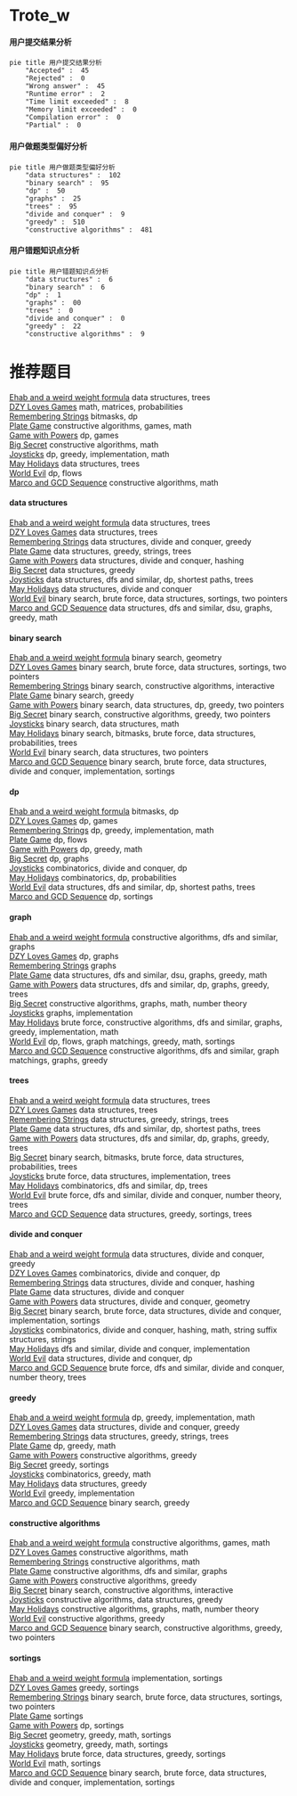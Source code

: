 # Trote_w
<!-- tabs:start -->
#### **用户提交结果分析**

```mermaid
pie title 用户提交结果分析
    "Accepted" :  45
    "Rejected" :  0
    "Wrong answer" :  45
    "Runtime error" :  2
    "Time limit exceeded" :  8
    "Memory limit exceeded" :  0
    "Compilation error" :  0
    "Partial" :  0
```
#### **用户做题类型偏好分析**

```mermaid
pie title 用户做题类型偏好分析
    "data structures" :  102
    "binary search" :  95
    "dp" :  50
    "graphs" :  25
    "trees" :  95
    "divide and conquer" :  9
    "greedy" :  510
    "constructive algorithms" :  481
```
#### **用户错题知识点分析**

```mermaid
pie title 用户错题知识点分析
    "data structures" :  6
    "binary search" :  6
    "dp" :  1
    "graphs" :  00
    "trees" :  0
    "divide and conquer" :  0
    "greedy" :  22
    "constructive algorithms" :  9
```
<!-- tabs:end -->
# 推荐题目
[Ehab and a weird weight formula](http://codeforces.com/problemset/problem/1088/F)		data structures,
                        trees		  
[DZY Loves Games](http://codeforces.com/problemset/problem/446/D)		math,
                        matrices,
                        probabilities		  
[Remembering Strings](http://codeforces.com/problemset/problem/543/C)		bitmasks,
                        dp		  
[Plate Game](http://codeforces.com/problemset/problem/197/A)		constructive algorithms,
                        games,
                        math		  
[Game with Powers](http://codeforces.com/problemset/problem/317/D)		dp,
                        games		  
[Big Secret](https://codeforces.com/contest/966/problem/C)		constructive algorithms,
                        math		  
[Joysticks](http://codeforces.com/problemset/problem/651/A)		dp,
                        greedy,
                        implementation,
                        math		  
[May Holidays](https://codeforces.com/contest/966/problem/E)		data structures,
                        trees		  
[World Evil](http://codeforces.com/problemset/problem/62/E)		dp,
                        flows		  
[Marco and GCD Sequence](http://codeforces.com/problemset/problem/894/C)		constructive algorithms,
                        math		  
<!-- tabs:start -->
#### **data structures**
[Ehab and a weird weight formula](http://codeforces.com/problemset/problem/1088/F)		data structures,
                        trees		  
[DZY Loves Games](https://codeforces.com/contest/966/problem/E)		data structures,
                        trees		  
[Remembering Strings](https://codeforces.com/contest/635/problem/E)		data structures,
                        divide and conquer,
                        greedy		  
[Plate Game](https://codeforces.com/contest/947/problem/C)		data structures,
                        greedy,
                        strings,
                        trees		  
[Game with Powers](http://codeforces.com/problemset/problem/452/F)		data structures,
                        divide and conquer,
                        hashing		  
[Big Secret](https://codeforces.com/contest/1261/problem/B2)		data structures,
                        greedy		  
[Joysticks](http://codeforces.com/problemset/problem/1320/E)		data structures,
                        dfs and similar,
                        dp,
                        shortest paths,
                        trees		  
[May Holidays](http://codeforces.com/problemset/problem/549/F)		data structures,
                        divide and conquer		  
[World Evil](http://codeforces.com/problemset/problem/1379/D)		binary search,
                        brute force,
                        data structures,
                        sortings,
                        two pointers		  
[Marco and GCD Sequence](http://codeforces.com/problemset/problem/1508/C)		data structures,
                        dfs and similar,
                        dsu,
                        graphs,
                        greedy,
                        math		  
#### **binary search**
[Ehab and a weird weight formula](http://codeforces.com/problemset/problem/8/D)		binary search,
                        geometry		  
[DZY Loves Games](http://codeforces.com/problemset/problem/1379/D)		binary search,
                        brute force,
                        data structures,
                        sortings,
                        two pointers		  
[Remembering Strings](http://codeforces.com/problemset/problem/1491/F)		binary search,
                        constructive algorithms,
                        interactive		  
[Plate Game](http://codeforces.com/problemset/problem/1250/J)		binary search,
                        greedy		  
[Game with Powers](http://codeforces.com/problemset/problem/1492/C)		binary search,
                        data structures,
                        dp,
                        greedy,
                        two pointers		  
[Big Secret](http://codeforces.com/problemset/problem/1463/D)		binary search,
                        constructive algorithms,
                        greedy,
                        two pointers		  
[Joysticks](http://codeforces.com/problemset/problem/1490/G)		binary search,
                        data structures,
                        math		  
[May Holidays](http://codeforces.com/problemset/problem/1479/D)		binary search,
                        bitmasks,
                        brute force,
                        data structures,
                        probabilities,
                        trees		  
[World Evil](http://codeforces.com/problemset/problem/1436/E)		binary search,
                        data structures,
                        two pointers		  
[Marco and GCD Sequence](http://codeforces.com/problemset/problem/1461/D)		binary search,
                        brute force,
                        data structures,
                        divide and conquer,
                        implementation,
                        sortings		  
#### **dp**
[Ehab and a weird weight formula](http://codeforces.com/problemset/problem/543/C)		bitmasks,
                        dp		  
[DZY Loves Games](http://codeforces.com/problemset/problem/317/D)		dp,
                        games		  
[Remembering Strings](http://codeforces.com/problemset/problem/651/A)		dp,
                        greedy,
                        implementation,
                        math		  
[Plate Game](http://codeforces.com/problemset/problem/62/E)		dp,
                        flows		  
[Game with Powers](http://codeforces.com/problemset/problem/1040/B)		dp,
                        greedy,
                        math		  
[Big Secret](http://codeforces.com/problemset/problem/894/E)		dp,
                        graphs		  
[Joysticks](http://codeforces.com/problemset/problem/1140/E)		combinatorics,
                        divide and conquer,
                        dp		  
[May Holidays](http://codeforces.com/problemset/problem/1264/D1)		combinatorics,
                        dp,
                        probabilities		  
[World Evil](http://codeforces.com/problemset/problem/1320/E)		data structures,
                        dfs and similar,
                        dp,
                        shortest paths,
                        trees		  
[Marco and GCD Sequence](http://codeforces.com/problemset/problem/13/C)		dp,
                        sortings		  
#### **graph**
[Ehab and a weird weight formula](https://codeforces.com/contest/860/problem/D)		constructive algorithms,
                        dfs and similar,
                        graphs		  
[DZY Loves Games](http://codeforces.com/problemset/problem/894/E)		dp,
                        graphs		  
[Remembering Strings](https://codeforces.com/contest/1161/problem/A)		graphs		  
[Plate Game](http://codeforces.com/problemset/problem/1508/C)		data structures,
                        dfs and similar,
                        dsu,
                        graphs,
                        greedy,
                        math		  
[Game with Powers](https://codeforces.com/contest/709/problem/E)		data structures,
                        dfs and similar,
                        dp,
                        graphs,
                        greedy,
                        trees		  
[Big Secret](http://codeforces.com/problemset/problem/1485/D)		constructive algorithms,
                        graphs,
                        math,
                        number theory		  
[Joysticks](http://codeforces.com/problemset/problem/1428/B)		graphs,
                        implementation		  
[May Holidays](http://codeforces.com/problemset/problem/1487/C)		brute force,
                        constructive algorithms,
                        dfs and similar,
                        graphs,
                        greedy,
                        implementation,
                        math		  
[World Evil](http://codeforces.com/problemset/problem/1437/C)		dp,
                        flows,
                        graph matchings,
                        greedy,
                        math,
                        sortings		  
[Marco and GCD Sequence](http://codeforces.com/problemset/problem/1470/D)		constructive algorithms,
                        dfs and similar,
                        graph matchings,
                        graphs,
                        greedy		  
#### **trees**
[Ehab and a weird weight formula](http://codeforces.com/problemset/problem/1088/F)		data structures,
                        trees		  
[DZY Loves Games](https://codeforces.com/contest/966/problem/E)		data structures,
                        trees		  
[Remembering Strings](https://codeforces.com/contest/947/problem/C)		data structures,
                        greedy,
                        strings,
                        trees		  
[Plate Game](http://codeforces.com/problemset/problem/1320/E)		data structures,
                        dfs and similar,
                        dp,
                        shortest paths,
                        trees		  
[Game with Powers](https://codeforces.com/contest/709/problem/E)		data structures,
                        dfs and similar,
                        dp,
                        graphs,
                        greedy,
                        trees		  
[Big Secret](http://codeforces.com/problemset/problem/1479/D)		binary search,
                        bitmasks,
                        brute force,
                        data structures,
                        probabilities,
                        trees		  
[Joysticks](http://codeforces.com/problemset/problem/1511/C)		brute force,
                        data structures,
                        implementation,
                        trees		  
[May Holidays](http://codeforces.com/problemset/problem/1499/F)		combinatorics,
                        dfs and similar,
                        dp,
                        trees		  
[World Evil](http://codeforces.com/problemset/problem/1491/E)		brute force,
                        dfs and similar,
                        divide and conquer,
                        number theory,
                        trees		  
[Marco and GCD Sequence](http://codeforces.com/problemset/problem/1466/D)		data structures,
                        greedy,
                        sortings,
                        trees		  
#### **divide and conquer**
[Ehab and a weird weight formula](https://codeforces.com/contest/635/problem/E)		data structures,
                        divide and conquer,
                        greedy		  
[DZY Loves Games](http://codeforces.com/problemset/problem/1140/E)		combinatorics,
                        divide and conquer,
                        dp		  
[Remembering Strings](http://codeforces.com/problemset/problem/452/F)		data structures,
                        divide and conquer,
                        hashing		  
[Plate Game](http://codeforces.com/problemset/problem/549/F)		data structures,
                        divide and conquer		  
[Game with Powers](http://codeforces.com/problemset/problem/678/F)		data structures,
                        divide and conquer,
                        geometry		  
[Big Secret](http://codeforces.com/problemset/problem/1461/D)		binary search,
                        brute force,
                        data structures,
                        divide and conquer,
                        implementation,
                        sortings		  
[Joysticks](http://codeforces.com/problemset/problem/1466/G)		combinatorics,
                        divide and conquer,
                        hashing,
                        math,
                        string suffix structures,
                        strings		  
[May Holidays](http://codeforces.com/problemset/problem/1490/D)		dfs and similar,
                        divide and conquer,
                        implementation		  
[World Evil](https://codeforces.com/contest/1483/problem/C)		data structures,
                        divide and conquer,
                        dp		  
[Marco and GCD Sequence](http://codeforces.com/problemset/problem/1491/E)		brute force,
                        dfs and similar,
                        divide and conquer,
                        number theory,
                        trees		  
#### **greedy**
[Ehab and a weird weight formula](http://codeforces.com/problemset/problem/651/A)		dp,
                        greedy,
                        implementation,
                        math		  
[DZY Loves Games](https://codeforces.com/contest/635/problem/E)		data structures,
                        divide and conquer,
                        greedy		  
[Remembering Strings](https://codeforces.com/contest/947/problem/C)		data structures,
                        greedy,
                        strings,
                        trees		  
[Plate Game](http://codeforces.com/problemset/problem/1040/B)		dp,
                        greedy,
                        math		  
[Game with Powers](http://codeforces.com/problemset/problem/1144/D)		constructive algorithms,
                        greedy		  
[Big Secret](http://codeforces.com/problemset/problem/1038/C)		greedy,
                        sortings		  
[Joysticks](http://codeforces.com/problemset/problem/1178/C)		combinatorics,
                        greedy,
                        math		  
[May Holidays](https://codeforces.com/contest/1261/problem/B2)		data structures,
                        greedy		  
[World Evil](https://codeforces.com/contest/146/problem/C)		greedy,
                        implementation		  
[Marco and GCD Sequence](http://codeforces.com/problemset/problem/1250/J)		binary search,
                        greedy		  
#### **constructive algorithms**
[Ehab and a weird weight formula](http://codeforces.com/problemset/problem/197/A)		constructive algorithms,
                        games,
                        math		  
[DZY Loves Games](https://codeforces.com/contest/966/problem/C)		constructive algorithms,
                        math		  
[Remembering Strings](http://codeforces.com/problemset/problem/894/C)		constructive algorithms,
                        math		  
[Plate Game](https://codeforces.com/contest/860/problem/D)		constructive algorithms,
                        dfs and similar,
                        graphs		  
[Game with Powers](http://codeforces.com/problemset/problem/1144/D)		constructive algorithms,
                        greedy		  
[Big Secret](http://codeforces.com/problemset/problem/1491/F)		binary search,
                        constructive algorithms,
                        interactive		  
[Joysticks](http://codeforces.com/problemset/problem/1375/C)		constructive algorithms,
                        data structures,
                        greedy		  
[May Holidays](http://codeforces.com/problemset/problem/1485/D)		constructive algorithms,
                        graphs,
                        math,
                        number theory		  
[World Evil](http://codeforces.com/problemset/problem/1493/A)		constructive algorithms,
                        greedy		  
[Marco and GCD Sequence](http://codeforces.com/problemset/problem/1463/D)		binary search,
                        constructive algorithms,
                        greedy,
                        two pointers		  
#### **sortings**
[Ehab and a weird weight formula](http://codeforces.com/problemset/problem/15/A)		implementation,
                        sortings		  
[DZY Loves Games](http://codeforces.com/problemset/problem/1038/C)		greedy,
                        sortings		  
[Remembering Strings](http://codeforces.com/problemset/problem/1379/D)		binary search,
                        brute force,
                        data structures,
                        sortings,
                        two pointers		  
[Plate Game](http://codeforces.com/problemset/problem/981/B)		sortings		  
[Game with Powers](http://codeforces.com/problemset/problem/13/C)		dp,
                        sortings		  
[Big Secret](https://codeforces.com/contest/1496/problem/C)		geometry,
                        greedy,
                        math,
                        sortings		  
[Joysticks](http://codeforces.com/problemset/problem/1495/A)		geometry,
                        greedy,
                        math,
                        sortings		  
[May Holidays](http://codeforces.com/problemset/problem/1497/A)		brute force,
                        data structures,
                        greedy,
                        sortings		  
[World Evil](http://codeforces.com/problemset/problem/1427/A)		math,
                        sortings		  
[Marco and GCD Sequence](http://codeforces.com/problemset/problem/1461/D)		binary search,
                        brute force,
                        data structures,
                        divide and conquer,
                        implementation,
                        sortings		  
<!-- tabs:end -->
